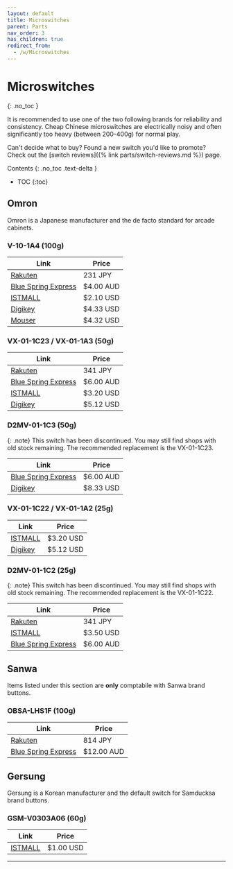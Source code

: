 ```yaml
---
layout: default
title: Microswitches
parent: Parts
nav_order: 3
has_children: true
redirect_from:
  - /w/Microswitches
---
```


# Microswitches
{: .no_toc }

It is recommended to use one of the two following brands for reliability and consistency. Cheap Chinese microswitches are electrically noisy and often significantly too heavy (between 200-400g) for normal play. 

Can't decide what to buy? Found a new switch you'd like to promote? Check out the [switch reviews]({% link parts/switch-reviews.md %}) page.

Contents
{: .no_toc .text-delta }

- TOC
{:toc}

## Omron

Omron is a Japanese manufacturer and the de facto standard for arcade cabinets.

### V-10-1A4 (100g)

| **Link**                  | **Price** |
|---------------------------|-----------|
| [Rakuten][R2]             | 231 JPY   |
| [Blue Spring Express][B4] | $4.00 AUD |
| [ISTMALL][I2]             | $2.10 USD |
| [Digikey][D2]             | $4.33 USD |
| [Mouser][M1]              | $4.32 USD |

### VX-01-1C23 / VX-01-1A3 (50g)

| **Link**                  | **Price** |
|---------------------------|-----------|
| [Rakuten][R3]             | 341 JPY   |
| [Blue Spring Express][B3] | $6.00 AUD |
| [ISTMALL][I4]             | $3.20 USD |
| [Digikey][D3]             | $5.12 USD |

### D2MV-01-1C3 (50g)

{: .note}
This switch has been discontinued. You may still find shops with old stock remaining. The recommended replacement is the VX-01-1C23.

| **Link**                  | **Price** |
|---------------------------|-----------|
| [Blue Spring Express][B2] | $6.00 AUD |
| [Digikey][D1]             | $8.33 USD |

### VX-01-1C22 /  VX-01-1A2 (25g)

| **Link**                  | **Price** |
|---------------------------|-----------|
| [ISTMALL][I5]             | $3.20 USD |
| [Digikey][D4]             | $5.12 USD |

### D2MV-01-1C2 (25g)

{: .note}
This switch has been discontinued. You may still find shops with old stock remaining. The recommended replacement is the VX-01-1C22.

| **Link**                  | **Price** |
|---------------------------|-----------|
| [Rakuten][R1]             | 341 JPY   |
| [ISTMALL][I1]             | $3.50 USD |
| [Blue Spring Express][B1] | $6.00 AUD |

## Sanwa

Items listed under this section are **only** comptabile with Sanwa brand buttons.

### OBSA-LHS1F (100g)

| **Link**                  | **Price**  |
|---------------------------|------------|
| [Rakuten][R4]             | 814 JPY    |
| [Blue Spring Express][B5] | $12.00 AUD |

## Gersung

Gersung is a Korean manufacturer and the default switch for Samducksa brand buttons. 

### GSM-V0303A06 (60g)

| **Link**                  | **Price** |
|---------------------------|-----------|
| [ISTMALL][I3]             | $1.00 USD |

----

[I1]: https://www.us.istmall.co.kr/Product/Detail/view/pid/311/cid/161
[I2]: https://www.us.istmall.co.kr/Product/Detail/view/pid/101/cid/161
[I3]: https://www.us.istmall.co.kr/Product/Detail/view/pid/158/cid/161
[I4]: https://www.us.istmall.co.kr/Product/Detail/view/pid/605/cid/161
[I5]: https://www.us.istmall.co.kr/Product/Detail/view/pid/648/cid/161

[R1]: https://item.rakuten.co.jp/sanwadenshi/ilumb_222/
[R2]: https://item.rakuten.co.jp/sanwadenshi/ilumb_215/
[R3]: https://item.rakuten.co.jp/sanwadenshi/ilumb_350/
[R4]: https://item.rakuten.co.jp/sanwadenshi/ilumb_204/

[B1]: https://bluespringexpress.net/products/25g-omron-micro-switch-d2mv-01-1c2
[B2]: https://bluespringexpress.net/products/50g-omron-micro-switch-d2mv-01-1c3
[B3]: https://bluespringexpress.net/products/vx-50g-omron-micro-switch-vx-01-1a3
[B4]: https://bluespringexpress.net/en-us/products/100g-switch
[B5]: https://bluespringexpress.net/products/sanwa-microswitch-obsa-lhs1f

[D1]: https://www.digikey.com/en/products/detail/omron-electronics-inc-emc-div/D2MV-01-1C3/5236584
[D2]: https://www.digikey.com/en/products/detail/omron-electronics-inc-emc-div/V-10-1A4/1828942
[D3]: https://www.digikey.com/en/products/detail/omron-electronics-inc-emc-div/VX-01-1C23/369962
[D4]: https://www.digikey.com/en/products/detail/omron-electronics-inc-emc-div/VX-01-1C22/369961

[M1]: https://www.mouser.com/ProductDetail/Omron-Electronics/V-10-1A4?qs=jlWqeHNmHbTuw%252Bapuv1yjg%3D%3D
